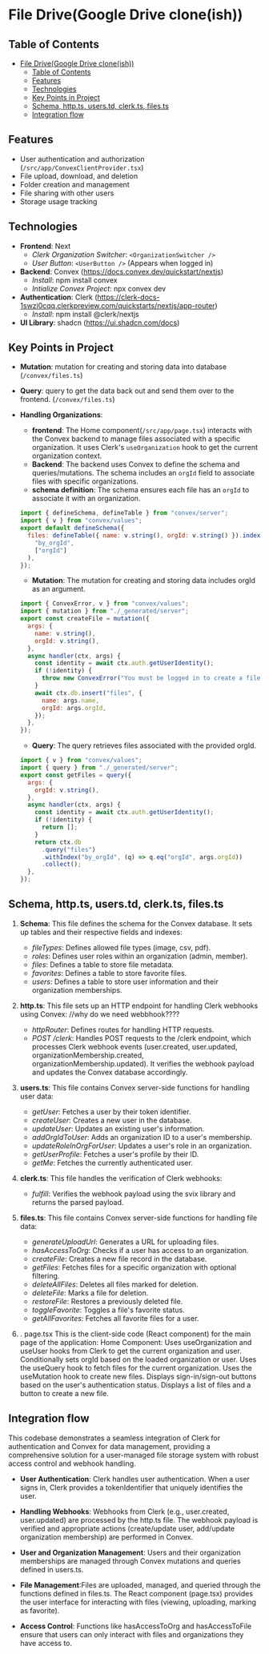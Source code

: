 # File Drive(Google Drive clone(ish))

## Table of Contents

- [File Drive(Google Drive clone(ish))](#file-drivegoogle-drive-cloneish)
  - [Table of Contents](#table-of-contents)
  - [Features](#features)
  - [Technologies](#technologies)
  - [Key Points in Project](#key-points-in-project)
  - [Schema, http.ts, users.td, clerk.ts, files.ts](#schema-httpts-userstd-clerkts-filests)
  - [Integration flow](#integration-flow)

## Features

- User authentication and authorization (`/src/app/ConvexClientProvider.tsx`)
- File upload, download, and deletion
- Folder creation and management
- File sharing with other users
- Storage usage tracking

## Technologies

- **Frontend**: Next
  - _Clerk Organization Switcher_: `<OrganizationSwitcher />`
  - _User Button_: `<UserButton />` (Appears when logged in)
- **Backend**: Convex (https://docs.convex.dev/quickstart/nextjs)
  - _Install_: npm install convex
  - _Intialize Convex Project_: npx convex dev
- **Authentication**: Clerk (https://clerk-docs-1swzi0cqq.clerkpreview.com/quickstarts/nextjs/app-router)
  - _Install_: npm install @clerk/nextjs
- **UI Library**: shadcn (https://ui.shadcn.com/docs)

## Key Points in Project

- **Mutation**: mutation for creating and storing data into database (`/convex/files.ts`)
- **Query**: query to get the data back out and send them over to the frontend. (`/convex/files.ts`)
- **Handling Organizations**:

  - **frontend**: The Home component(`/src/app/page.tsx`) interacts with the Convex backend to manage files associated with a specific organization. It uses Clerk's `useOrganization` hook to get the current organization context.
  - **Backend**: The backend uses Convex to define the schema and queries/mutations. The schema includes an `orgId` field to associate files with specific organizations.
  - **schema definition**: The schema ensures each file has an `orgId` to associate it with an organization.

  ```javascript
  import { defineSchema, defineTable } from "convex/server";
  import { v } from "convex/values";
  export default defineSchema({
    files: defineTable({ name: v.string(), orgId: v.string() }).index(
      "by_orgId",
      ["orgId"]
    ),
  });
  ```

  - **Mutation**: The mutation for creating and storing data includes orgId as an argument.

  ```javascript
  import { ConvexError, v } from "convex/values";
  import { mutation } from "./_generated/server";
  export const createFile = mutation({
    args: {
      name: v.string(),
      orgId: v.string(),
    },
    async handler(ctx, args) {
      const identity = await ctx.auth.getUserIdentity();
      if (!identity) {
        throw new ConvexError("You must be logged in to create a file");
      }
      await ctx.db.insert("files", {
        name: args.name,
        orgId: args.orgId,
      });
    },
  });
  ```

  - **Query**: The query retrieves files associated with the provided orgId.

  ```javascript
  import { v } from "convex/values";
  import { query } from "./_generated/server";
  export const getFiles = query({
    args: {
      orgId: v.string(),
    },
    async handler(ctx, args) {
      const identity = await ctx.auth.getUserIdentity();
      if (!identity) {
        return [];
      }
      return ctx.db
        .query("files")
        .withIndex("by_orgId", (q) => q.eq("orgId", args.orgId))
        .collect();
    },
  });
  ```

## Schema, http.ts, users.td, clerk.ts, files.ts

1. **Schema**: This file defines the schema for the Convex database. It sets up tables and their respective fields and indexes:

   - _fileTypes_: Defines allowed file types (image, csv, pdf).
   - _roles_: Defines user roles within an organization (admin, member).
   - _files_: Defines a table to store file metadata.
   - _favorites_: Defines a table to store favorite files.
   - _users_: Defines a table to store user information and their organization memberships.

2. **http.ts**: This file sets up an HTTP endpoint for handling Clerk webhooks using Convex: //why do we need webbhook????

   - _httpRouter_: Defines routes for handling HTTP requests.
   - _POST /clerk_: Handles POST requests to the /clerk endpoint, which processes Clerk webhook events (user.created, user.updated, organizationMembership.created, organizationMembership.updated). It verifies the webhook payload and updates the Convex database accordingly.

3. **users.ts**: This file contains Convex server-side functions for handling user data:

   - _getUser_: Fetches a user by their token identifier.
   - _createUser_: Creates a new user in the database.
   - _updateUser_: Updates an existing user's information.
   - _addOrgIdToUser_: Adds an organization ID to a user's membership.
   - _updateRoleInOrgForUser_: Updates a user's role in an organization.
   - _getUserProfile_: Fetches a user's profile by their ID.
   - _getMe_: Fetches the currently authenticated user.

4. **clerk.ts**: This file handles the verification of Clerk webhooks:

   - _fulfill_: Verifies the webhook payload using the svix library and returns the parsed payload.

5. **files.ts**: This file contains Convex server-side functions for handling file data:

   - _generateUploadUrl_: Generates a URL for uploading files.
   - _hasAccessToOrg_: Checks if a user has access to an organization.
   - _createFile_: Creates a new file record in the database.
   - _getFiles_: Fetches files for a specific organization with optional filtering.
   - _deleteAllFiles_: Deletes all files marked for deletion.
   - _deleteFile_: Marks a file for deletion.
   - _restoreFile_: Restores a previously deleted file.
   - _toggleFavorite_: Toggles a file's favorite status.
   - _getAllFavorites_: Fetches all favorite files for a user.

6. . page.tsx
   This is the client-side code (React component) for the main page of the application:
   Home Component:
   Uses useOrganization and useUser hooks from Clerk to get the current organization and user.
   Conditionally sets orgId based on the loaded organization or user.
   Uses the useQuery hook to fetch files for the current organization.
   Uses the useMutation hook to create new files.
   Displays sign-in/sign-out buttons based on the user's authentication status.
   Displays a list of files and a button to create a new file.

## Integration flow

This codebase demonstrates a seamless integration of Clerk for authentication and Convex for data management, providing a comprehensive solution for a user-managed file storage system with robust access control and webhook handling.

- **User Authentication**: Clerk handles user authentication. When a user signs in, Clerk provides a tokenIdentifier that uniquely identifies the user.

- **Handling Webhooks**: Webhooks from Clerk (e.g., user.created, user.updated) are processed by the http.ts file.
  The webhook payload is verified and appropriate actions (create/update user, add/update organization membership) are performed in Convex.

- **User and Organization Management**: Users and their organization memberships are managed through Convex mutations and queries defined in users.ts.

- **File Management**:Files are uploaded, managed, and queried through the functions defined in files.ts.
  The React component (page.tsx) provides the user interface for interacting with files (viewing, uploading, marking as favorite).

- **Access Control**: Functions like hasAccessToOrg and hasAccessToFile ensure that users can only interact with files and organizations they have access to.
